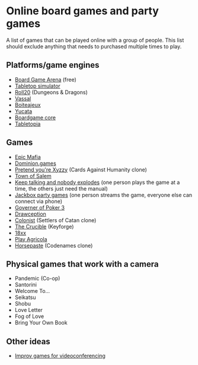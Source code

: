 # Online board games and party games
A list of games that can be played online with a group of people. This list should exclude anything that needs to purchased multiple times to play.

## Platforms/game engines
- [Board Game Arena](boardgamearena.com/) (free)
- [Tabletop simulator](https://www.tabletopsimulator.com/)
- [Roll20](https://roll20.net/) (Dungeons & Dragons)
- [Vassal](http://www.vassalengine.org/)
- [Boiteajeux](http://www.boiteajeux.net/)
- [Yucata](https://www.yucata.de/en)
- [Boardgame core](play.boardgamecore.net)
- [Tabletopia](https://tabletopia.com/)

## Games
- [Epic Mafia](https://epicmafia.com/home)
- [Dominion.games](dominion.games/)
- [Pretend you're Xyzzy](https://pyx-2.pretendyoure.xyz/zy/game.jsp) (Cards Against Humanity clone)
- [Town of Salem](https://www.blankmediagames.com/)
- [Keep talking and nobody explodes](https://keeptalkinggame.com/) (one person plays the game at a time, the others just need the manual)
- [Jackbox party games](https://jackboxgames.com/) (one person streams the game, everyone else can connect via phone)
- [Governer of Poker 3](https://www.governorofpoker.com/games/governor-of-poker-3/)
- [Drawception](https://drawception.com/)
- [Colonist](https://colonist.io/) (Settlers of Catan clone)
- [The Crucible](https://thecrucible.online/) (Keyforge)
- [18xx](http://www.rr18xx.com/)
- [Play Agricola](https://playagricola.com/)
- [Horsepaste](https://www.horsepaste.com/) (Codenames clone)

## Physical games that work with a camera
- Pandemic (Co-op)
- Santorini
- Welcome To...
- Seikatsu
- Shobu
- Love Letter
- Fog of Love
- Bring Your Own Book 

## Other ideas
- [Improv games for videoconferencing](https://github.com/pamelafox/improvlists/blob/master/collections/Improv-games-for-video-conferencing.md)
